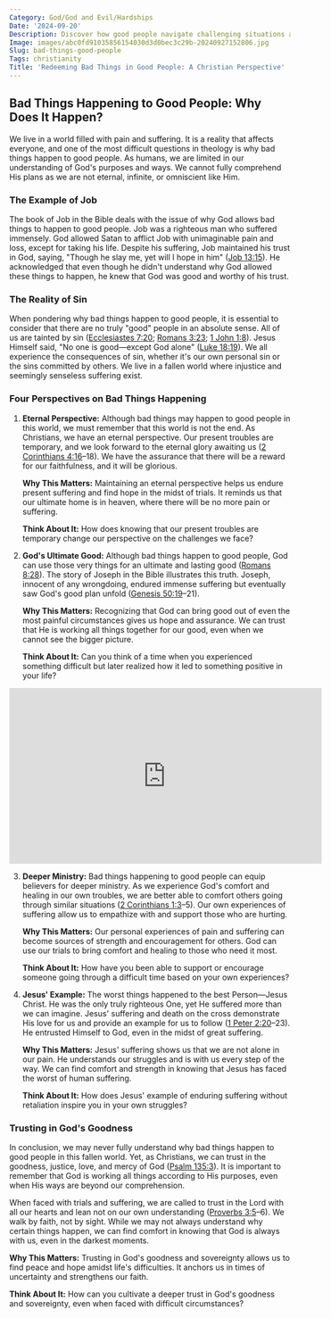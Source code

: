```yaml
---
Category: God/God and Evil/Hardships
Date: '2024-09-20'
Description: Discover how good people navigate challenging situations and cope with the complexities of life when faced with bad circumstances in this insightful article.
Image: images/abc0fd91035856154030d3d0bec3c29b-20240927152806.jpg
Slug: bad-things-good-people
Tags: christianity
Title: 'Redeeming Bad Things in Good People: A Christian Perspective'
---
```


## Bad Things Happening to Good People: Why Does It Happen?

We live in a world filled with pain and suffering. It is a reality that affects everyone, and one of the most difficult questions in theology is why bad things happen to good people. As humans, we are limited in our understanding of God's purposes and ways. We cannot fully comprehend His plans as we are not eternal, infinite, or omniscient like Him.

### The Example of Job

The book of Job in the Bible deals with the issue of why God allows bad things to happen to good people. Job was a righteous man who suffered immensely. God allowed Satan to afflict Job with unimaginable pain and loss, except for taking his life. Despite his suffering, Job maintained his trust in God, saying, "Though he slay me, yet will I hope in him" ([Job 13:15](https://www.bibleref.com/Job/13/Job-13-15.html)). He acknowledged that even though he didn't understand why God allowed these things to happen, he knew that God was good and worthy of his trust.

### The Reality of Sin

When pondering why bad things happen to good people, it is essential to consider that there are no truly "good" people in an absolute sense. All of us are tainted by sin ([Ecclesiastes 7:20](https://www.bibleref.com/Ecclesiastes/7/Ecclesiastes-7-20.html); [Romans 3:23](https://www.bibleref.com/Romans/3/Romans-3-23.html); [1 John 1:8](https://www.bibleref.com/1-John/1/1-John-1-8.html)). Jesus Himself said, "No one is good—except God alone" ([Luke 18:19](https://www.bibleref.com/Luke/18/Luke-18-19.html)). We all experience the consequences of sin, whether it's our own personal sin or the sins committed by others. We live in a fallen world where injustice and seemingly senseless suffering exist.

### Four Perspectives on Bad Things Happening

1. **Eternal Perspective:** Although bad things may happen to good people in this world, we must remember that this world is not the end. As Christians, we have an eternal perspective. Our present troubles are temporary, and we look forward to the eternal glory awaiting us ([2 Corinthians 4:16](https://www.bibleref.com/2-Corinthians/4/2-Corinthians-4-16.html)–18). We have the assurance that there will be a reward for our faithfulness, and it will be glorious.

   **Why This Matters:** Maintaining an eternal perspective helps us endure present suffering and find hope in the midst of trials. It reminds us that our ultimate home is in heaven, where there will be no more pain or suffering.

   **Think About It:** How does knowing that our present troubles are temporary change our perspective on the challenges we face?

2. **God's Ultimate Good:** Although bad things happen to good people, God can use those very things for an ultimate and lasting good ([Romans 8:28](https://www.bibleref.com/Romans/8/Romans-8-28.html)). The story of Joseph in the Bible illustrates this truth. Joseph, innocent of any wrongdoing, endured immense suffering but eventually saw God's good plan unfold ([Genesis 50:19](https://www.bibleref.com/Genesis/50/Genesis-50-19.html)–21).

   **Why This Matters:** Recognizing that God can bring good out of even the most painful circumstances gives us hope and assurance. We can trust that He is working all things together for our good, even when we cannot see the bigger picture.

   **Think About It:** Can you think of a time when you experienced something difficult but later realized how it led to something positive in your life?


<iframe width="560" height="315" src="https://www.youtube.com/embed/AndXsPdvHCM" frameborder="0" allow="autoplay; encrypted-media" allowfullscreen></iframe>


3. **Deeper Ministry:** Bad things happening to good people can equip believers for deeper ministry. As we experience God's comfort and healing in our own troubles, we are better able to comfort others going through similar situations ([2 Corinthians 1:3](https://www.bibleref.com/2-Corinthians/1/2-Corinthians-1-3.html)–5). Our own experiences of suffering allow us to empathize with and support those who are hurting.

   **Why This Matters:** Our personal experiences of pain and suffering can become sources of strength and encouragement for others. God can use our trials to bring comfort and healing to those who need it most.

   **Think About It:** How have you been able to support or encourage someone going through a difficult time based on your own experiences?

4. **Jesus' Example:** The worst things happened to the best Person—Jesus Christ. He was the only truly righteous One, yet He suffered more than we can imagine. Jesus' suffering and death on the cross demonstrate His love for us and provide an example for us to follow ([1 Peter 2:20](https://www.bibleref.com/1-Peter/2/1-Peter-2-20.html)–23). He entrusted Himself to God, even in the midst of great suffering.

   **Why This Matters:** Jesus' suffering shows us that we are not alone in our pain. He understands our struggles and is with us every step of the way. We can find comfort and strength in knowing that Jesus has faced the worst of human suffering.

   **Think About It:** How does Jesus' example of enduring suffering without retaliation inspire you in your own struggles?

### Trusting in God's Goodness

In conclusion, we may never fully understand why bad things happen to good people in this fallen world. Yet, as Christians, we can trust in the goodness, justice, love, and mercy of God ([Psalm 135:3](https://www.bibleref.com/Psalm/135/Psalm-135-3.html)). It is important to remember that God is working all things according to His purposes, even when His ways are beyond our comprehension.

When faced with trials and suffering, we are called to trust in the Lord with all our hearts and lean not on our own understanding ([Proverbs 3:5](https://www.bibleref.com/Proverbs/3/Proverbs-3-5.html)–6). We walk by faith, not by sight. While we may not always understand why certain things happen, we can find comfort in knowing that God is always with us, even in the darkest moments.

**Why This Matters:** Trusting in God's goodness and sovereignty allows us to find peace and hope amidst life's difficulties. It anchors us in times of uncertainty and strengthens our faith.

**Think About It:** How can you cultivate a deeper trust in God's goodness and sovereignty, even when faced with difficult circumstances?